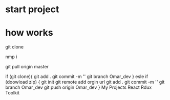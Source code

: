 # start project
# how works

git clone

nmp i

git pull origin master

if (git clone){
git add .
git commit -m ''
git branch Omar_dev
} esle if (doowload zip) {
git init 
git remote add orgin url
git add .
git commit -m ''
git branch Omar_dev
git push origin Omar_dev
}
My Projects React Rdux Toolkit
